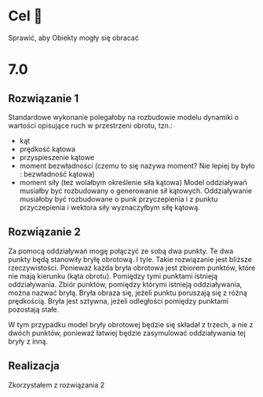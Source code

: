 # Cel 🥅
Sprawić, aby Obiekty mogły się obracać

# 7.0
## Rozwiązanie 1
Standardowe wykonanie polegałoby na rozbudowie modelu dynamiki o wartości opisujące ruch w przestrzeni obrotu, tzn.:
+ kąt 
+ prędkość kątowa
+ przyspieszenie kątowe
+ moment bezwładności (czemu to się nazywa moment? Nie lepiej by było : bezwładność kątowa)
+ moment siły (też wolałbym określenie siła kątowa)
Model oddziaływań musiałby być rozbudowany o generowanie sił kątowych.
Oddziaływanie musiałoby być rozbudowane o punk przyczepienia i z punktu przyczepienia i wektora siły wyznaczyłbym siłę kątową. 

## Rozwiązanie 2
Za pomocą oddziaływań mogę połączyć ze sobą dwa punkty.
Te dwa punkty będą stanowiły bryłę obrotową. I tyle.
Takie rozwiązanie jest bliższe rzeczywistości. Ponieważ każda bryła obrotowa jest zbiorem punktów, które nie mają kierunku (kąta obrotu). Pomiędzy tymi punktami istnieją oddziaływania. Zbiór punktów, pomiędzy którymi istnieją oddziaływania, można nazwać bryłą. Bryła obraza się, jeżeli punktu poruszają się z różną prędkością. Bryła jest sztywna, jeżeli odległości pomiędzy punktami pozostają stałe.      

W tym przypadku model bryły obrotowej będzie się składał z trzech, a nie z dwóch punktów, ponieważ łatwiej będzie zasymulować oddziaływania tej bryły z inną.  

## Realizacja

Zkorzystałem z rozwiązania 2